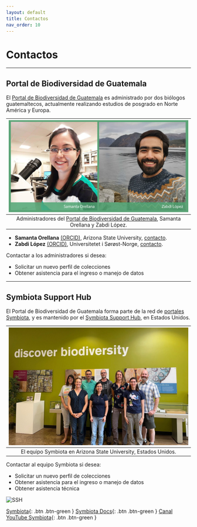 ```yaml
---
layout: default
title: Contactos 
nav_order: 10
---
```


# Contactos

---

## Portal de Biodiversidad de Guatemala

El [Portal de Biodiversidad de Guatemala](https://biodiversidad.gt) es administrado por dos biólogos guatemaltecos, actualmente realizando estudios de posgrado en Norte América y Europa.

|<img src="https://github.com/GuatemalaPortal/guatemalaportal.github.io/blob/main/static/portal/AdministradoresPBG.jpg?raw=true" alt="Administradores Portal de Biodiversidad" width="490" height="250">|
|:--:|
|Administradores del [Portal de Biodiversidad de Guatemala](https://biodiversidad.gt), Samanta Orellana y Zabdi López.|

- **Samanta Orellana** [(ORCID)](https://orcid.org/0000-0002-4098-5823), Arizona State University, [contacto](mailto:sorellana@asu.edu).
- **Zabdi López** [(ORCID)](https://orcid.org/0000-0003-0449-7352), Universitetet i Sørøst-Norge, [contacto](mailto:zabdi@alumni.uvg.edu.gt).

Contactar a los administradores si desea:
- Solicitar un nuevo perfil de colecciones
- Obtener asistencia para el ingreso o manejo de datos

---

## Symbiota Support Hub

El Portal de Biodiversidad de Guatemala forma parte de la red de [portales Symbiota](https://symbiota.org/symbiota-portals), y es mantenido por el [Symbiota Support Hub](https://symbiota.org/ayuda/), en Estados Unidos.

|<img src="https://github.com/GuatemalaPortal/guatemalaportal.github.io/blob/main/static/portal/SSHatASU.jpg?raw=true" alt="SSH" width="490" height="320">|
|:--:|
|El equipo Symbiota en Arizona State University, Estados Unidos.|

Contactar al equipo Symbiota si desea:
- Solicitar un nuevo perfil de colecciones
- Obtener asistencia para el ingreso o manejo de datos
- Obtener asistencia técnica

<img src="https://symbiota.org/wp-content/uploads/SSHub_PNG-768x415.png" alt="SSH" width="470" height="250">

[Symbiota](http://symbiota.org/es){: .btn .btn-green } 
[Symbiota Docs](http://symbiota.org/docs/es){: .btn .btn-green }
[Canal YouTube Symbiota](https://www.youtube.com/channel/UC7glMVLRnTA6ES3VTsci7iQ){: .btn .btn-green }

</div>
